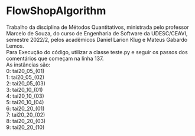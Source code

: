 # FlowShopAlgorithm
 Trabalho da disciplina de Métodos Quantitativos, ministrada pelo professor Marcelo de Souza, do curso de Engenharia de Software da UDESC/CEAVI, semestre 2022/2, pelos acadêmicos Daniel Larion Klug e Mateus Gabardo Lemos.\
 Para Execução do código, utilizar a classe teste.py e seguir os passos dos comentários que começam na linha 137.\
 As instâncias são:\
    0: tai20_05_(01)\
    1: tai20_05_(02)\
    2: tai20_05_(03)\
    3: tai20_10_(01)\
    4: tai20_10_(03)\
    5: tai20_10_(04)\
    6: tai20_20_(01)\
    7: tai20_20_(02)\
    8: tai20_20_(03)\
    9: tai20_20_(10)
